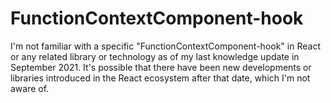 # FunctionContextComponent-hook
I'm not familiar with a specific "FunctionContextComponent-hook" in React or any related library or technology as of my last knowledge update in September 2021. It's possible that there have been new developments or libraries introduced in the React ecosystem after that date, which I'm not aware of.

